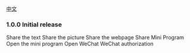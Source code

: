 [中文](CHANGELOG.md)

### 1.0.0 Initial release

Share the text
Share the picture
Share the webpage 
Share Mini Program
Open the mini program
Open WeChat
WeChat authorization

